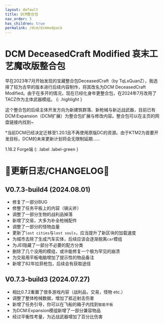 ```yaml
---
layout: default
title: DCM整合包
nav_order: 3
has_children: true
permalink: /dcm/dcmmodpack
---
```

# DCM DeceasedCraft Modified 哀末工艺魔改版整合包

早在2023年7月开始发现的宝藏整合包DeceasedCraft（by TqLxQuanZ），我选择了较为古早的版本进行后续内容制作，将其改名为DCM DeceasedCraft Modified。由于在多开的情况，现在已经化身年更整合包，在2024年7月改用了TACZ作为主体武器模组。 
{: .highlight }

这个整合包的后续主体开发方向为新建筑群落、新枪械与新近战武器，目前已有DCM:Expansion（DCM扩展）为整合包扩展与修改内容。整合包可以在主页的网盘链接内找到~

*当前DCM已经决定迁移至1.20.1且不再使用原版DC的资源。由于KTM2为首要开发目标，DCM的未来更新计划将会无限制延期……

1.18.2 Forge端
{: .label .label-green }

# 🔧更新日志/CHANGELOG🔧

## V0.7.3-build4 (2024.08.01)

- 修复了一部分BUG
- 修整了任务平板上的内容（镐尖斧）
- 调整了一部分生物的战利品掉落
- 新增了交易，大多为补全枪械配件
- 调整了一部分的怪物血量
- 更新了`lost cities`与`lost souls`，应当提升了新区块的加载速度
- 为城市去除了生成汽车实体，后续应该会逐渐脱离`car`模组
- 为JEI隐藏了一部分不必要的配方分类
- 删除了几个没用的模组，或许能修复一个极为罕见的崩溃
- 为交易用平板电脑增加了提示性的物品备注
- 新增了82年拉菲枪包，后续会有获取途径

## V0.7.3-build3 (2024.07.27)

- 相比0.7.2重置了很多游戏内容（战利品，交易，怪物 etc.）
- 调整了整体枪械数据，增加了抵近射击伤害
- 新增了任务引导，你可以在飞船的箱子内找到`智能平板`
- 为DCM:Expansion模组新增了一部分兼容物品
- 经过平衡性考量，为近战武器增加了百分比伤害